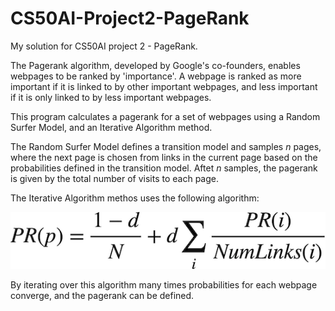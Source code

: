 # CS50AI-Project2-PageRank

My solution for CS50AI project 2 - PageRank.

The Pagerank algorithm, developed by Google's co-founders, enables webpages to be ranked by 'importance'. A webpage is ranked as more important if it is linked to by other important webpages, and less important if it is only linked to by less important webpages.

This program calculates a pagerank for a set of webpages using a Random Surfer Model, and an Iterative Algorithm method.

The Random Surfer Model defines a transition model and samples *n* pages, where the next page is chosen from links in the current page based on the probabilities defined in the transition model. Aftet *n* samples, the pagerank is given by the total number of visits to each page.

The Iterative Algorithm methos uses the following algorithm:

<img src="https://github.com/Verano-20/CS50AI-Project2-PageRank/blob/master/pagrank%20formula.png" alt="pagerank formula" />

By iterating over this algorithm many times probabilities for each webpage converge, and the pagerank can be defined.
